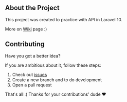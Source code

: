## About the Project

This project was created to practice with API in Laravel 10.

More on [Wiki](https://github.com/kadirermantr/laravel-api/wiki) page :)

## Contributing

Have you got a better idea?

If you are ambitious about it, follow these steps:

1. Check out [issues](https://github.com/kadirermantr/laravel-api/issues)
2. Create a new branch and to do development
3. Open a pull request

That's all :) Thanks for your contributions' dude ❤️
